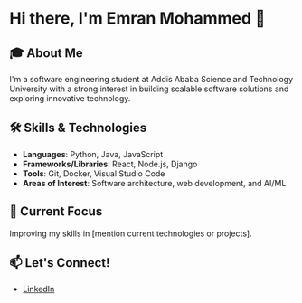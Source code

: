 # Hi there, I'm Emran Mohammed 👋

## 🎓 About Me
I'm a software engineering student at Addis Ababa Science and Technology University with a strong interest in building scalable software solutions and exploring innovative technology.

## 🛠 Skills & Technologies
- **Languages**: Python, Java, JavaScript
- **Frameworks/Libraries**: React, Node.js, Django
- **Tools**: Git, Docker, Visual Studio Code
- **Areas of Interest**: Software architecture, web development, and AI/ML

## 🌱 Current Focus
Improving my skills in [mention current technologies or projects].

## 📫 Let's Connect!
- [LinkedIn](https://www.linkedin.com/in/emran-mohammed/)
